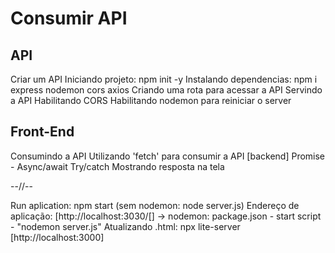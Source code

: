 # Consumir API

## API

Criar um API
Iniciando projeto: npm init -y
Instalando dependencias: npm i express nodemon cors axios
Criando uma rota para acessar a API
Servindo a API
Habilitando CORS
Habilitando nodemon para reiniciar o server

## Front-End

Consumindo a API
Utilizando 'fetch' para consumir a API [backend]
Promise - Async/await
Try/catch
Mostrando resposta na tela

--//--

Run aplication: npm start (sem nodemon: node server.js)
Endereço de aplicação: [http://localhost:3030/[]
-> nodemon: package.json - start script - "nodemon server.js"
Atualizando .html: npx lite-server [http://localhost:3000]
